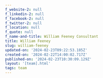 ```yaml
---
f_website-2: null
f_linkedin-2: null
f_facebook-2: null
f_twitter-2: null
f_location: null
f_quote: null
f_name-and-title: William Feeney Consultant
title: William Feeney
slug: william-feeney
updated-on: '2024-02-23T09:22:53.185Z'
created-on: '2024-02-22T14:00:02.717Z'
published-on: '2024-02-23T10:30:09.129Z'
layout: '[team].html'
tags: team
---
```



